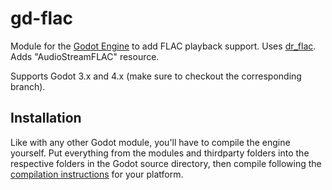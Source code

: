 # gd-flac

Module for the [Godot Engine](https://github.com/godotengine/godot) to add FLAC playback support. Uses [dr_flac](https://github.com/mackron/dr_libs). Adds "AudioStreamFLAC" resource.

Supports Godot 3.x and 4.x (make sure to checkout the corresponding branch).

## Installation
Like with any other Godot module, you'll have to compile the engine yourself. Put everything from the modules and thirdparty folders into the respective folders in the Godot source directory, then compile following the [compilation instructions](https://docs.godotengine.org/en/stable/development/compiling/) for your platform.
